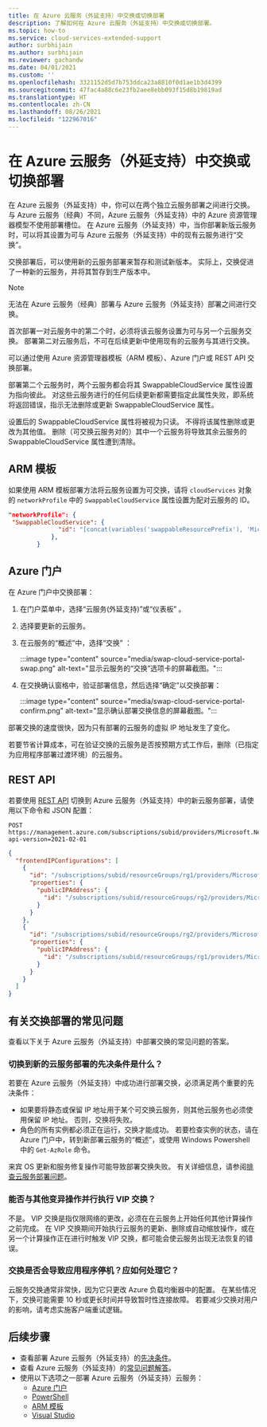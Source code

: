 ```yaml
---
title: 在 Azure 云服务（外延支持）中交换或切换部署
description: 了解如何在 Azure 云服务（外延支持）中交换或切换部署。
ms.topic: how-to
ms.service: cloud-services-extended-support
author: surbhijain
ms.author: surbhijain
ms.reviewer: gachandw
ms.date: 04/01/2021
ms.custom: ''
ms.openlocfilehash: 3321152d5d7b753ddca23a8810f0d1ae1b3d4399
ms.sourcegitcommit: 47fac4a88c6e23fb2aee8ebb093f15d8b19819ad
ms.translationtype: HT
ms.contentlocale: zh-CN
ms.lasthandoff: 08/26/2021
ms.locfileid: "122967016"
---
```

# <a name="swap-or-switch-deployments-in-azure-cloud-services-extended-support"></a>在 Azure 云服务（外延支持）中交换或切换部署

在 Azure 云服务（外延支持）中，你可以在两个独立云服务部署之间进行交换。 与 Azure 云服务（经典）不同，Azure 云服务（外延支持）中的 Azure 资源管理器模型不使用部署槽位。 在 Azure 云服务（外延支持）中，当你部署新版云服务时，可以将其设置为可与 Azure 云服务（外延支持）中的现有云服务进行“交换”。

交换部署后，可以使用新的云服务部署来暂存和测试新版本。 实际上，交换促进了一种新的云服务，并将其暂存到生产版本中。

> [!NOTE]
> 无法在 Azure 云服务（经典）部署与 Azure 云服务（外延支持）部署之间进行交换。

首次部署一对云服务中的第二个时，必须将该云服务设置为可与另一个云服务交换。 部署第二对云服务后，不可在后续更新中使用现有的云服务与其进行交换。

可以通过使用 Azure 资源管理器模板（ARM 模板）、Azure 门户或 REST API 交换部署。

部署第二个云服务时，两个云服务都会将其 SwappableCloudService 属性设置为指向彼此。 对这些云服务进行的任何后续更新都需要指定此属性失败，即系统将返回错误，指示无法删除或更新 SwappableCloudService 属性。

设置后的 SwappableCloudService 属性将被视为只读。 不得将该属性删除或更改为其他值。 删除（可交换云服务对的）其中一个云服务将导致其余云服务的 SwappableCloudService 属性遭到清除。


## <a name="arm-template"></a>ARM 模板

如果使用 ARM 模板部署方法将云服务设置为可交换，请将 `cloudServices` 对象的 `networkProfile` 中的 `SwappableCloudService` 属性设置为配对云服务的 ID。

```json
"networkProfile": {
 "SwappableCloudService": {
              "id": "[concat(variables('swappableResourcePrefix'), 'Microsoft.Compute/cloudServices/', parameters('cloudServicesToBeSwappedWith'))]"
            },
        }
```

## <a name="azure-portal"></a>Azure 门户

在 Azure 门户中交换部署：

1. 在门户菜单中，选择“云服务(外延支持)”或“仪表板” 。
1. 选择要更新的云服务。
1. 在云服务的“概述”中，选择“交换” ：

   :::image type="content" source="media/swap-cloud-service-portal-swap.png" alt-text="显示云服务的“交换”选项卡的屏幕截图。":::

1. 在交换确认窗格中，验证部署信息，然后选择“确定”以交换部署：

   :::image type="content" source="media/swap-cloud-service-portal-confirm.png" alt-text="显示确认部署交换信息的屏幕截图。":::

部署交换的速度很快，因为只有部署的云服务的虚拟 IP 地址发生了变化。

若要节省计算成本，可在验证交换的云服务是否按预期方式工作后，删除（已指定为应用程序部署过渡环境）的云服务。

## <a name="rest-api"></a>REST API

若要使用 [REST API](https://review.docs.microsoft.com/rest/api/compute/load-balancers/swap-public-ip-addresses?branch=net202102) 切换到 Azure 云服务（外延支持）中的新云服务部署，请使用以下命令和 JSON 配置：

```http
POST https://management.azure.com/subscriptions/subid/providers/Microsoft.Network/locations/westus/setLoadBalancerFrontendPublicIpAddresses?api-version=2021-02-01
```

```json
{
  "frontendIPConfigurations": [
    {
      "id": "/subscriptions/subid/resourceGroups/rg1/providers/Microsoft.Network/loadBalancers/lb1/frontendIPConfigurations/lbfe1",
      "properties": {
        "publicIPAddress": {
          "id": "/subscriptions/subid/resourceGroups/rg2/providers/Microsoft.Network/publicIPAddresses/pip2"
        }
      }
    },
    {
      "id": "/subscriptions/subid/resourceGroups/rg2/providers/Microsoft.Network/loadBalancers/lb2/frontendIPConfigurations/lbfe2",
      "properties": {
        "publicIPAddress": {
          "id": "/subscriptions/subid/resourceGroups/rg1/providers/Microsoft.Network/publicIPAddresses/pip1"
        }
      }
    }
  ]
}
```

## <a name="common-questions-about-swapping-deployments"></a>有关交换部署的常见问题

查看以下关于 Azure 云服务（外延支持）中部署交换的常见问题的答案。

### <a name="what-are-the-prerequisites-for-swapping-to-a-new-cloud-services-deployment"></a>切换到新的云服务部署的先决条件是什么？

若要在 Azure 云服务（外延支持）中成功进行部署交换，必须满足两个重要的先决条件：

* 如果要将静态或保留 IP 地址用于某个可交换云服务，则其他云服务也必须使用保留 IP 地址。 否则，交换将失败。
* 角色的所有实例都必须正在运行，交换才能成功。 若要检查实例的状态，请在 Azure 门户中，转到新部署云服务的“概述”，或使用 Windows Powershell 中的 `Get-AzRole` 命令。

来宾 OS 更新和服务修复操作可能导致部署交换失败。 有关详细信息，请参阅[排查云服务部署问题](../cloud-services/cloud-services-troubleshoot-deployment-problems.md)。

### <a name="can-i-make-a-vip-swap-in-parallel-with-another-mutating-operation"></a>能否与其他变异操作并行执行 VIP 交换？

不是。 VIP 交换是指仅限网络的更改，必须在在云服务上开始任何其他计算操作之前完成。 在 VIP 交换期间开始执行云服务的更新、删除或自动缩放操作，或在另一个计算操作正在进行时触发 VIP 交换，都可能会使云服务出现无法恢复的错误。

### <a name="does-a-swap-incur-downtime-for-my-application-and-how-should-i-handle-it"></a>交换是否会导致应用程序停机？应如何处理它？

云服务交换通常非常快，因为它只更改 Azure 负载均衡器中的配置。 在某些情况下，交换可能需要 10 秒或更长时间并导致暂时性连接故障。 若要减少交换对用户的影响，请考虑实施客户端重试逻辑。

## <a name="next-steps"></a>后续步骤 

* 查看部署 Azure 云服务（外延支持）的[先决条件](deploy-prerequisite.md)。
* 查看 Azure 云服务（外延支持）的[常见问题解答](faq.yml)。
* 使用以下选项之一部署 Azure 云服务（外延支持）云服务：
  * [Azure 门户](deploy-portal.md)
  * [PowerShell](deploy-powershell.md)
  * [ARM 模板](deploy-template.md)
  * [Visual Studio](deploy-visual-studio.md)
